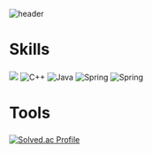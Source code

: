 ![header](https://capsule-render.vercel.app/api?type=Waving&color=gradient&text=%20QAQA%20&height=200&fontSize=50&textBg=true)

# Skills
###
![](https://img.shields.io/badge/C-A8B9CC.svg?&style=for-the-badge&logo=C&logoColor=white)
![C++](https://img.shields.io/badge/C++-00599C.svg?&style=for-the-badge&logo=C++&logoColor=white)
![Java](https://img.shields.io/badge/Java-007396.svg?&style=for-the-badge&logo=Java&logoColor=white)
![Spring](https://img.shields.io/badge/Spring-6DB33F.svg?&style=for-the-badge&logo=Spring&logoColor=white)
![Spring](https://img.shields.io/badge/SpringBoot-6DB33F.svg?&style=for-the-badge&logo=SpringBoot&logoColor=white)

# Tools
###


###
[![Solved.ac Profile](http://mazassumnida.wtf/api/v2/generate_badge?boj=qpale)](https://solved.ac/qpale/)

